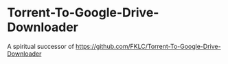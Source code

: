 # Torrent-To-Google-Drive-Downloader
A spiritual successor of https://github.com/FKLC/Torrent-To-Google-Drive-Downloader
